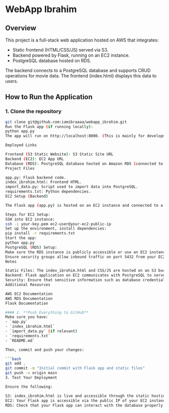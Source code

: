 # WebApp Ibrahim

## Overview
This project is a full-stack web application hosted on AWS that integrates:
- Static frontend (HTML/CSS/JS) served via S3.
- Backend powered by Flask, running on an EC2 instance.
- PostgreSQL database hosted on RDS.

The backend connects to a PostgreSQL database and supports CRUD operations for movie data. The frontend (index.html) displays this data to users.

## How to Run the Application

### 1. Clone the repository
```bash
git clone git@github.com:iamibraaaa/webapp_ibrohim.git
Run the Flask app (if running locally):
python app.py
The app will run on http://localhost:8000. (This is mainly for development purposes. For production, use EC2.)

Deployed Links

Frontend (S3 Static Website): S3 Static Site URL
Backend (EC2): EC2 App URL
Database (RDS): PostgreSQL database hosted on Amazon RDS (connected to Flask backend)
Project Files

app.py: Flask backend code.
index_ibrohim.html: Frontend HTML.
import_data.py: Script used to import data into PostgreSQL.
requirements.txt: Python dependencies.
EC2 Setup (Backend)

The Flask app (app.py) is hosted on an EC2 instance and connected to a PostgreSQL database on Amazon RDS. The EC2 instance runs the Flask app on port 8000 and is accessible publicly.

Steps for EC2 Setup:
SSH into EC2 instance:
ssh -i your-key.pem ec2-user@your-ec2-public-ip
Set up the environment, install dependencies:
pip install -r requirements.txt
Start the app:
python app.py
PostgreSQL (RDS) Setup:
Make sure the RDS instance is publicly accessible or use an EC2 instance in the same VPC.
Ensure security groups allow inbound traffic on port 5432 from your EC2 instance.
Notes

Static Files: The index_ibrohim.html and CSS/JS are hosted on an S3 bucket as a static website.
Backend: Flask application on EC2 communicates with PostgreSQL to serve and store data.
Security: Ensure that sensitive information such as database credentials is securely managed (using AWS Secrets Manager or environment variables).
Additional Resources

AWS EC2 Documentation
AWS RDS Documentation
Flask Documentation

#### 2. **Push Everything to GitHub**
Make sure you have:
- `app.py`
- `index_ibrohim.html`
- `import_data.py` (if relevant)
- `requirements.txt`
- `README.md`

Then, commit and push your changes:

```bash
git add .
git commit -m "Initial commit with Flask app and static files"
git push -u origin main
3. Test Your Deployment

Ensure the following:

S3: index_ibrohim.html is live and accessible through the static hosting URL.
EC2: Your Flask app is accessible via the public IP of your EC2 instance (e.g., http://ec2-your-ip:8000).
RDS: Check that your Flask app can interact with the database properly.
